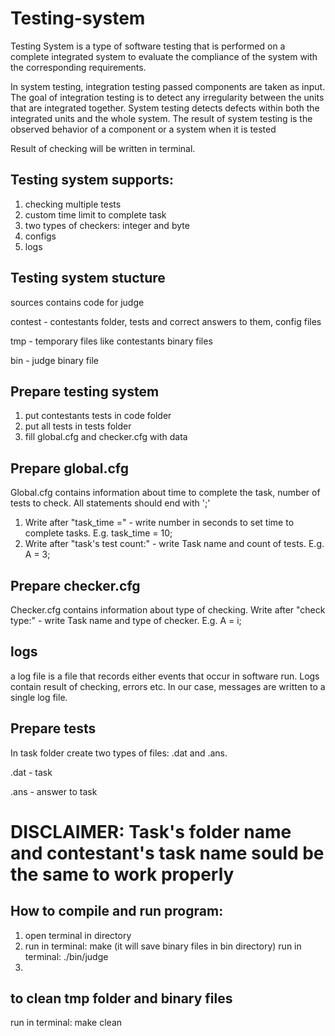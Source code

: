 <!DOCTYPE html>
<html>
<head>
<h1> Testing-system </h1>
</head>
<body>
<p> Testing System is a type of software testing that is performed on a complete integrated system to evaluate the compliance of the system with the corresponding requirements.

In system testing, integration testing passed components are taken as input. The goal of integration testing is to detect any irregularity between the units that are integrated together. System testing detects defects within both the integrated units and the whole system. The result of system testing is the observed behavior of a component or a system when it is tested 

Result of checking will be written in terminal. </p>
  <h2> Testing system supports:</h2>
  <ol>
  <li> checking multiple tests </li>
  <li> custom time limit to complete task </li>
  <li> two types of checkers: integer and byte </li>
  <li> configs </li>
  <li> logs </li>
  </ol>
  <h2> Testing system stucture </h2>
  <p2> 
   sources contains code for judge
  
   contest - contestants folder, tests and correct answers to them, config files
       
   tmp - temporary files like contestants binary files 
       
   bin - judge binary file
   </p2>
  <h2> Prepare testing system </h2>
  <ol>
  <li> put contestants tests in code folder </li>
  <li> put all tests in tests folder </li>
  <li> fill global.cfg and checker.cfg with data </li>
  </ol>
  <h2> Prepare global.cfg </h2>
  <p> Global.cfg contains information about time to complete the task, number of tests to check. All statements should end with ';' </p>
  <ol>
  <li>  Write after "task_time =" - write number in seconds to set time to complete tasks. E.g. task_time = 10; </li>
  <li>  Write after "task's test count:" - write Task name and count of tests. E.g. A = 3; </li>
  </ol>
  <h2> Prepare checker.cfg </h2>
  <p2> Checker.cfg contains information about type of checking.
  Write after "check type:" - write Task name and type of checker. E.g. A = i; </p2>
  <h2> logs </h2>
  <p2>  a log file is a file that records either events that occur in software run.</p2>
  <p2>
  Logs contain result of checking, errors etc. In our case, messages are written to a single log file. </p2>
  <h2> Prepare tests </h2>
  <p2> In task folder create two types of files: .dat and .ans.
  
  .dat - task
  
  .ans - answer to task
  </p2>
  <h1> DISCLAIMER: Task's folder name and contestant's task name sould be the same to work properly </h1>
  <h2> How to compile and run program: </h2>
  <ol> 
  <li> open terminal in directory </li>
  <li> run in terminal: make (it will save binary files in bin directory) </l
  <li> run in terminal: ./bin/judge <li>
  </ol>
  <h2> to clean tmp folder and binary files </h2>
  <p2> run in terminal: make clean </p2>
</body>
</html>
